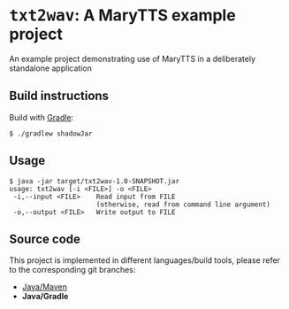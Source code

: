# <tt>txt2wav</tt>: A MaryTTS example project

An example project demonstrating use of MaryTTS in a deliberately standalone application

## Build instructions

Build with [Gradle](http://gradle.org/):
```
$ ./gradlew shadowJar
```

## Usage

```
$ java -jar target/txt2wav-1.0-SNAPSHOT.jar
usage: txt2wav [-i <FILE>] -o <FILE>
 -i,--input <FILE>    Read input from FILE
                      (otherwise, read from command line argument)
 -o,--output <FILE>   Write output to FILE
```

## Source code

This project is implemented in different languages/build tools, please refer to the corresponding git branches:

* [Java/Maven](https://github.com/marytts/marytts-txt2wav/tree/maven)
* **Java/Gradle**
